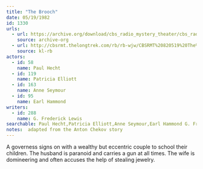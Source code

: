 ```yaml
---
title: "The Brooch"
date: 05/19/1982
id: 1330
urls: 
  - url: https://archive.org/download/cbs_radio_mystery_theater/cbs_radio_mystery_theater-1301-1350.zip/cbs_radio_mystery_theater-1301-1350%2Fcbsrmt_1330_the_brooch.mp3
    source: archive-org
  - url: http://cbsrmt.thelongtrek.com/rb/rb-wjw/CBSRMT%20820519%20The%20Brooch_wjw.mp3
    source: kl-rb
actors:  
  - id: 58
    name: Paul Hecht  
  - id: 119
    name: Patricia Elliott  
  - id: 163
    name: Anne Seymour  
  - id: 95
    name: Earl Hammond
writers:  
  - id: 288
    name: G. Frederick Lewis
searchable: Paul Hecht,Patricia Elliott,Anne Seymour,Earl Hammond G. Frederick Lewis
notes:  adapted from the Anton Chekov story
---
```

A governess signs on with a wealthy but eccentric couple to school their children. The husband is paranoid and carries a gun at all times. The wife is domineering and often accuses the help of stealing jewelry.